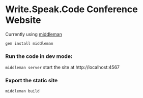 # Write.Speak.Code Conference Website

Currently using [middleman](http://middlemanapp.com/getting-started/)

`gem install middleman`


### Run the code in dev mode:
`middleman server` start the site at http://localhost:4567

### Export the static site
`middleman build`
